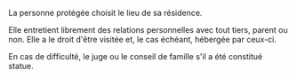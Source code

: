 La personne protégée choisit le lieu de sa résidence.

Elle entretient librement des relations personnelles avec tout tiers, parent ou non. Elle a le droit d'être visitée et, le cas échéant, hébergée par ceux-ci.

En cas de difficulté, le juge ou le conseil de famille s'il a été constitué statue.
